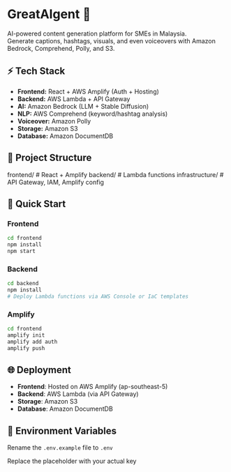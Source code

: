# GreatAIgent 🚀
AI-powered content generation platform for SMEs in Malaysia.  
Generate captions, hashtags, visuals, and even voiceovers with Amazon Bedrock, Comprehend, Polly, and S3.  

## ⚡ Tech Stack
- **Frontend:** React + AWS Amplify (Auth + Hosting)
- **Backend:** AWS Lambda + API Gateway
- **AI:** Amazon Bedrock (LLM + Stable Diffusion)
- **NLP:** AWS Comprehend (keyword/hashtag analysis)
- **Voiceover:** Amazon Polly
- **Storage:** Amazon S3
- **Database:** Amazon DocumentDB

## 📂 Project Structure
frontend/ # React + Amplify
backend/ # Lambda functions
infrastructure/ # API Gateway, IAM, Amplify config


## 🚀 Quick Start

### Frontend
``` bash
cd frontend
npm install
npm start
```


### Backend
``` bash
cd backend
npm install
# Deploy Lambda functions via AWS Console or IaC templates
```

### Amplify
``` bash
cd frontend
amplify init
amplify add auth
amplify push
```

## 🌐 Deployment

- **Frontend**: Hosted on AWS Amplify (ap-southeast-5)
- **Backend**: AWS Lambda (via API Gateway)
- **Storage**: Amazon S3
- **Database**: Amazon DocumentDB


## 🔑 Environment Variables

Rename the `.env.example` file to `.env`

Replace the placeholder with your actual key